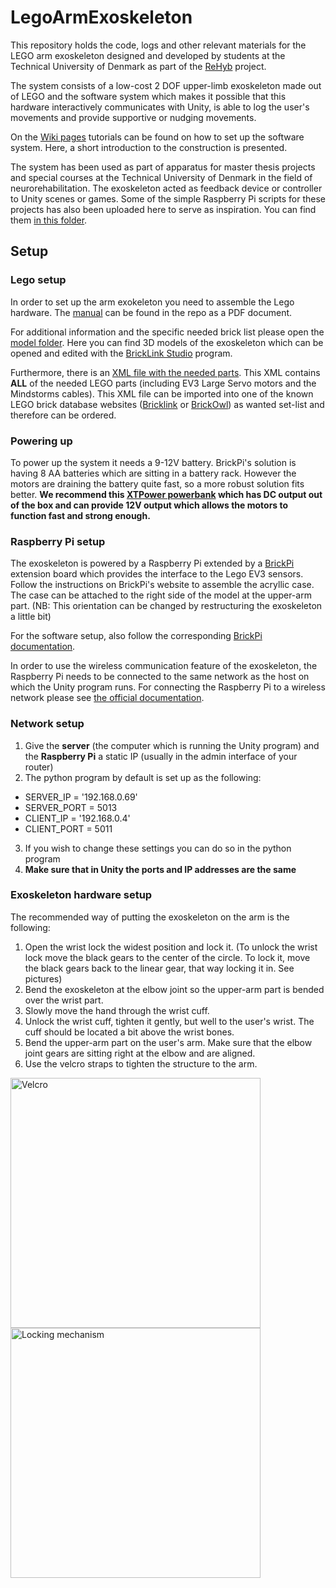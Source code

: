 # LegoArmExoskeleton

This repository holds the code, logs and other relevant materials for the LEGO arm exoskeleton designed and developed by students at the Technical University of Denmark as part of the [ReHyb](https://rehyb.eu/) project.

The system consists of a low-cost 2 DOF upper-limb exoskeleton made out of LEGO and the software system which makes it possible that this hardware interactively communicates with Unity, is able to log the user's movements and provide supportive or nudging movements.

On the [Wiki pages](https://github.com/REHYB/LegoArmExoskeleton/wiki) tutorials can be found on how to set up the software system. Here, a short introduction to the construction is presented.

The system has been used as part of apparatus for master thesis projects and special courses at the Technical University of Denmark in the field of neurorehabilitation. The exoskeleton acted as feedback device or controller to Unity scenes or games. Some of the simple Raspberry Pi scripts for these projects has also been uploaded here to serve as inspiration. You can find them [in this folder](https://github.com/REHYB/LegoArmExoskeleton/tree/main/example_code).

## Setup

### Lego setup
In order to set up the arm exokeleton you need to assemble the Lego hardware. The [manual](https://github.com/REHYB/LegoArmExoskeleton/blob/main/lego_model/LEGO%20Arm%20Exoskeleton%20Mk1%20manual.pdf) can be found in the repo as a PDF document. 

For additional information and the specific needed brick list please open the [model folder](https://github.com/REHYB/LegoArmExoskeleton/tree/main/lego_model). Here you can find 3D models of the exoskeleton which can be opened and edited with the [BrickLink Studio](https://www.bricklink.com/v3/studio/download.page) program.

Furthermore, there is an [XML file with the needed parts](https://github.com/REHYB/LegoArmExoskeleton/blob/main/lego_model/LEGO%20Arm%20Exoskeleton%20Mk1.xml). This XML contains **ALL** of the needed LEGO parts (including EV3 Large Servo motors and the Mindstorms cables). This XML file can be imported into one of the known LEGO brick database websites ([Bricklink](https://www.bricklink.com/) or [BrickOwl](https://www.brickowl.com/)) as wanted set-list and therefore can be ordered.

### Powering up
To power up the system it needs a 9-12V battery. BrickPi's solution is having 8 AA batteries which are sitting in a battery rack. However the motors are draining the battery quite fast, so a more robust solution fits better. **We recommend this [XTPower powerbank](https://www.xtpower.de/XT-16000QC3-PowerBank-modern-DC-/-USB-battery-with-15600mAh-up-to-24V) which has DC output out of the box and can provide 12V output which allows the motors to function fast and strong enough.**

### Raspberry Pi setup
The exoskeleton is powered by a Raspberry Pi extended by a [BrickPi](https://www.dexterindustries.com/brickpi/) extension board which provides the interface to the Lego EV3 sensors. Follow the instructions on BrickPi's website to assemble the acryllic case. The case can be attached to the right side of the model at the upper-arm part. (NB: This orientation can be changed by restructuring the exoskeleton a little bit)

For the software setup, also follow the corresponding [BrickPi documentation](https://www.dexterindustries.com/BrickPi/brickpi-tutorials-documentation/getting-started/pi-prep/).

In order to use the wireless communication feature of the exoskeleton, the Raspberry Pi needs to be connected to the same network as the host on which the Unity program runs. For connecting the Raspberry Pi to a wireless network please see [the official documentation](https://www.raspberrypi.org/documentation/configuration/wireless/wireless-cli.md).

### Network setup
1. Give the **server** (the computer which is running the Unity program) and the **Raspberry Pi** a static IP (usually in the admin interface of your router)
2. The python program by default is set up as the following:
  * SERVER_IP = '192.168.0.69'
  * SERVER_PORT = 5013
  * CLIENT_IP = '192.168.0.4'
  * CLIENT_PORT = 5011
3. If you wish to change these settings you can do so in the python program
4. **Make sure that in Unity the ports and IP addresses are the same**

### Exoskeleton hardware setup
The recommended way of putting the exoskeleton on the arm is the following:
1. Open the wrist lock the widest position and lock it. (To unlock the wrist lock move the black gears to the center of the circle. To lock it, move the black gears back to the linear gear, that way locking it in. See pictures)
2. Bend the exoskeleton at the elbow joint so the upper-arm part is bended over the wrist part.
3. Slowly move the hand through the wrist cuff.
4. Unlock the wrist cuff, tighten it gently, but well to the user's wrist. The cuff should be located a bit above the wrist bones.
5. Bend the upper-arm part on the user's arm. Make sure that the elbow joint gears are sitting right at the elbow and are aligned.
6. Use the velcro straps to tighten the structure to the arm.

<img src="https://github.com/REHYB/LegoArmExoskeleton/tree/main/pictures/velcro.png" alt="Velcro" width="400"/>
<img src="https://github.com/REHYB/LegoArmExoskeleton/tree/main/pictures/locking_mechanism.jpg" alt="Locking mechanism" width="400"/>
